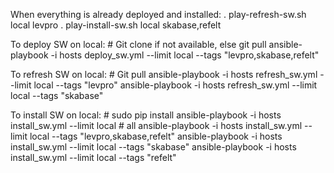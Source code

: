 When everything is already deployed and installed:
. play-refresh-sw.sh local levpro
. play-install-sw.sh local skabase,refelt



To deploy SW on local: # Git clone if not available, else git pull
ansible-playbook -i hosts deploy_sw.yml --limit local --tags "levpro,skabase,refelt"

To refresh SW on local: # Git pull
ansible-playbook -i hosts refresh_sw.yml --limit local --tags "levpro"
ansible-playbook -i hosts refresh_sw.yml --limit local --tags "skabase"

To install SW on local: # sudo pip install
ansible-playbook -i hosts install_sw.yml --limit local # all
ansible-playbook -i hosts install_sw.yml --limit local --tags "levpro,skabase,refelt"
ansible-playbook -i hosts install_sw.yml --limit local --tags "skabase"
ansible-playbook -i hosts install_sw.yml --limit local --tags "refelt"
